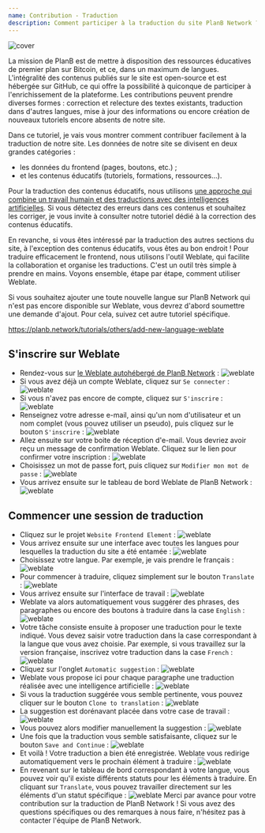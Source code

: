 ```yaml
---
name: Contribution - Traduction
description: Comment participer à la traduction du site PlanB Network ?
---
```

![cover](assets/cover.webp)

La mission de PlanB est de mettre à disposition des ressources éducatives de premier plan sur Bitcoin, et ce, dans un maximum de langues. L'intégralité des contenus publiés sur le site est open-source et est hébergée sur GitHub, ce qui offre la possibilité à quiconque de participer à l'enrichissement de la plateforme. Les contributions peuvent prendre diverses formes : correction et relecture des textes existants, traduction dans d'autres langues, mise à jour des informations ou encore création de nouveaux tutoriels encore absents de notre site.

Dans ce tutoriel, je vais vous montrer comment contribuer facilement à la traduction de notre site. Les données de notre site se divisent en deux grandes catégories : 
- les données du frontend (pages, boutons, etc.) ;
- et les contenus éducatifs (tutoriels, formations, ressources...). 

Pour la traduction des contenus éducatifs, nous utilisons [une approche qui combine un travail humain et des traductions avec des intelligences artificielles](https://github.com/Asi0Flammeus/LLM-Translator). Si vous détectez des erreurs dans ces contenus et souhaitez les corriger, je vous invite à consulter notre tutoriel dédié à la correction des contenus éducatifs.

En revanche, si vous êtes intéressé par la traduction des autres sections du site, à l'exception des contenus éducatifs, vous êtes au bon endroit ! Pour traduire efficacement le frontend, nous utilisons l'outil Weblate, qui facilite la collaboration et organise les traductions. C'est un outil très simple à prendre en mains. Voyons ensemble, étape par étape, comment utiliser Weblate.

Si vous souhaitez ajouter une toute nouvelle langue sur PlanB Network qui n'est pas encore disponible sur Weblate, vous devrez d'abord soumettre une demande d'ajout. Pour cela, suivez cet autre tutoriel spécifique.

https://planb.network/tutorials/others/add-new-language-weblate



## S'inscrire sur Weblate

- Rendez-vous sur [le Weblate autohébergé de PlanB Network](https://weblate.planb.network/) :
![weblate](assets/01.webp)
- Si vous avez déjà un compte Weblate, cliquez sur `Se connecter` :
![weblate](assets/02.webp)
- Si vous n'avez pas encore de compte, cliquez sur `S'inscrire` :
![weblate](assets/03.webp)
- Renseignez votre adresse e-mail, ainsi qu'un nom d'utilisateur et un nom complet (vous pouvez utiliser un pseudo), puis cliquez sur le bouton `S'inscrire` :
![weblate](assets/04.webp)
- Allez ensuite sur votre boite de réception d'e-mail. Vous devriez avoir reçu un message de confirmation Weblate. Cliquez sur le lien pour confirmer votre inscription :
![weblate](assets/05.webp)
- Choisissez un mot de passe fort, puis cliquez sur `Modifier mon mot de passe` :
![weblate](assets/06.webp)
- Vous arrivez ensuite sur le tableau de bord Weblate de PlanB Network : 
![weblate](assets/07.webp)

## Commencer une session de traduction

- Cliquez sur le projet `Website Frontend Element` :
![weblate](assets/08.webp)
- Vous arrivez ensuite sur une interface avec toutes les langues pour lesquelles la traduction du site a été entamée :
![weblate](assets/09.webp)
- Choisissez votre langue. Par exemple, je vais prendre le français :
![weblate](assets/10.webp)
- Pour commencer à traduire, cliquez simplement sur le bouton `Translate` :
![weblate](assets/11.webp)
- Vous arrivez ensuite sur l'interface de travail :
![weblate](assets/12.webp)
- Weblate va alors automatiquement vous suggérer des phrases, des paragraphes ou encore des boutons à traduire dans la case `English` :
![weblate](assets/13.webp)
- Votre tâche consiste ensuite à proposer une traduction pour le texte indiqué. Vous devez saisir votre traduction dans la case correspondant à la langue que vous avez choisie. Par exemple, si vous travaillez sur la version française, inscrivez votre traduction dans la case `French` :
![weblate](assets/14.webp)
- Cliquez sur l'onglet `Automatic suggestion` :
![weblate](assets/15.webp)
- Weblate vous propose ici pour chaque paragraphe une traduction réalisée avec une intelligence artificielle :
![weblate](assets/16.webp)
- Si vous la traduction suggérée vous semble pertinente, vous pouvez cliquer sur le bouton `Clone to translation` :
![weblate](assets/17.webp)
- La suggestion est dorénavant placée dans votre case de travail :
![weblate](assets/18.webp)
- Vous pouvez alors modifier manuellement la suggestion :
![weblate](assets/19.webp)
- Une fois que la traduction vous semble satisfaisante, cliquez sur le bouton `Save and Continue` :
![weblate](assets/20.webp)
- Et voilà ! Votre traduction a bien été enregistrée. Weblate vous redirige automatiquement vers le prochain élément à traduire :
![weblate](assets/21.webp)
- En revenant sur le tableau de bord correspondant à votre langue, vous pouvez voir qu'il existe différents statuts pour les éléments à traduire. En cliquant sur `Translate`, vous pouvez travailler directement sur les éléments d'un statut spécifique :
![weblate](assets/22.webp)
Merci par avance pour votre contribution sur la traduction de PlanB Network ! Si vous avez des questions spécifiques ou des remarques à nous faire, n'hésitez pas à contacter l'équipe de PlanB Network.


